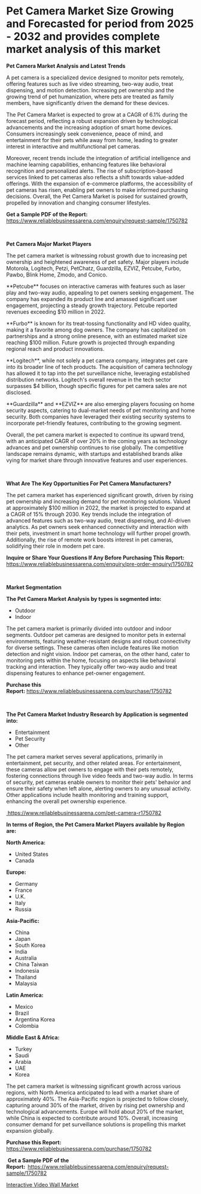 <p><h1>Pet Camera Market Size Growing and Forecasted for period from 2025 - 2032 and provides complete market analysis of this market</h1></p><p><strong>Pet Camera Market Analysis and Latest Trends</strong></p>
<p><p>A pet camera is a specialized device designed to monitor pets remotely, offering features such as live video streaming, two-way audio, treat dispensing, and motion detection. Increasing pet ownership and the growing trend of pet humanization, where pets are treated as family members, have significantly driven the demand for these devices.</p><p>The Pet Camera Market is expected to grow at a CAGR of 6.1% during the forecast period, reflecting a robust expansion driven by technological advancements and the increasing adoption of smart home devices. Consumers increasingly seek convenience, peace of mind, and entertainment for their pets while away from home, leading to greater interest in interactive and multifunctional pet cameras.</p><p>Moreover, recent trends include the integration of artificial intelligence and machine learning capabilities, enhancing features like behavioral recognition and personalized alerts. The rise of subscription-based services linked to pet cameras also reflects a shift towards value-added offerings. With the expansion of e-commerce platforms, the accessibility of pet cameras has risen, enabling pet owners to make informed purchasing decisions. Overall, the Pet Camera Market is poised for sustained growth, propelled by innovation and changing consumer lifestyles.</p></p>
<p><strong>Get a Sample PDF of the Report:&nbsp;</strong> <a href="https://www.reliablebusinessarena.com/enquiry/request-sample/1750782?utm_campaign=2336&utm_medium=2&utm_source=Github&utm_content=ia&utm_term=07022025&utm_id=pet-camera">https://www.reliablebusinessarena.com/enquiry/request-sample/1750782</a></p>
<p>&nbsp;</p>
<p><strong>Pet Camera Major Market Players</strong></p>
<p><p>The pet camera market is witnessing robust growth due to increasing pet ownership and heightened awareness of pet safety. Major players include Motorola, Logitech, Petzi, PetChatz, Guardzilla, EZVIZ, Petcube, Furbo, Pawbo, Blink Home, Zmodo, and Conico.</p><p>**Petcube** focuses on interactive cameras with features such as laser play and two-way audio, appealing to pet owners seeking engagement. The company has expanded its product line and amassed significant user engagement, projecting a steady growth trajectory. Petcube reported revenues exceeding $10 million in 2022.</p><p>**Furbo** is known for its treat-tossing functionality and HD video quality, making it a favorite among dog owners. The company has capitalized on partnerships and a strong online presence, with an estimated market size reaching $100 million. Future growth is projected through expanding regional reach and product innovations.</p><p>**Logitech**, while not solely a pet camera company, integrates pet care into its broader line of tech products. The acquisition of camera technology has allowed it to tap into the pet surveillance niche, leveraging established distribution networks. Logitech's overall revenue in the tech sector surpasses $4 billion, though specific figures for pet camera sales are not disclosed.</p><p>**Guardzilla** and **EZVIZ** are also emerging players focusing on home security aspects, catering to dual-market needs of pet monitoring and home security. Both companies have leveraged their existing security systems to incorporate pet-friendly features, contributing to the growing segment. </p><p>Overall, the pet camera market is expected to continue its upward trend, with an anticipated CAGR of over 20% in the coming years as technology advances and pet ownership continues to rise globally. The competitive landscape remains dynamic, with startups and established brands alike vying for market share through innovative features and user experiences.</p></p>
<p>&nbsp;</p>
<p><strong>What Are The Key Opportunities For Pet Camera Manufacturers?</strong></p>
<p><p>The pet camera market has experienced significant growth, driven by rising pet ownership and increasing demand for pet monitoring solutions. Valued at approximately $100 million in 2022, the market is projected to expand at a CAGR of 15% through 2030. Key trends include the integration of advanced features such as two-way audio, treat dispensing, and AI-driven analytics. As pet owners seek enhanced connectivity and interaction with their pets, investment in smart home technology will further propel growth. Additionally, the rise of remote work boosts interest in pet cameras, solidifying their role in modern pet care.</p></p>
<p><strong>Inquire or Share Your Questions If Any Before Purchasing This Report:</strong> <a href="https://www.reliablebusinessarena.com/enquiry/pre-order-enquiry/1750782?utm_campaign=2336&utm_medium=2&utm_source=Github&utm_content=ia&utm_term=07022025&utm_id=pet-camera">https://www.reliablebusinessarena.com/enquiry/pre-order-enquiry/1750782</a></p>
<p>&nbsp;</p>
<p><strong>Market Segmentation</strong></p>
<p><strong>The Pet Camera Market Analysis by types is segmented into:</strong></p>
<p><ul><li>Outdoor</li><li>Indoor</li></ul></p>
<p><p>The pet camera market is primarily divided into outdoor and indoor segments. Outdoor pet cameras are designed to monitor pets in external environments, featuring weather-resistant designs and robust connectivity for diverse settings. These cameras often include features like motion detection and night vision. Indoor pet cameras, on the other hand, cater to monitoring pets within the home, focusing on aspects like behavioral tracking and interaction. They typically offer two-way audio and treat dispensing features to enhance pet-owner engagement.</p></p>
<p><strong>Purchase this Report:&nbsp;</strong><a href="https://www.reliablebusinessarena.com/purchase/1750782?utm_campaign=2336&utm_medium=2&utm_source=Github&utm_content=ia&utm_term=07022025&utm_id=pet-camera">https://www.reliablebusinessarena.com/purchase/1750782</a></p>
<p>&nbsp;</p>
<p><strong>The Pet Camera Market Industry Research by Application is segmented into:</strong></p>
<p><ul><li>Entertainment</li><li>Pet Security</li><li>Other</li></ul></p>
<p><p>The pet camera market serves several applications, primarily in entertainment, pet security, and other related areas. For entertainment, these cameras allow pet owners to engage with their pets remotely, fostering connections through live video feeds and two-way audio. In terms of security, pet cameras enable owners to monitor their pets' behavior and ensure their safety when left alone, alerting owners to any unusual activity. Other applications include health monitoring and training support, enhancing the overall pet ownership experience.</p></p>
<p><a href="https://www.reliablebusinessarena.com/pet-camera-r1750782?utm_campaign=2336&utm_medium=2&utm_source=Github&utm_content=ia&utm_term=07022025&utm_id=pet-camera">&nbsp;https://www.reliablebusinessarena.com/pet-camera-r1750782</a></p>
<p><strong>In terms of Region, the Pet Camera Market Players available by Region are:</strong></p>
<p>
    <p> <strong> North America: </strong>
        <ul>
            <li>United States</li>
            <li>Canada</li>
        </ul>
        </p> 
    <p> <strong> Europe: </strong>
        <ul>
            <li>Germany</li>
            <li>France</li>
            <li>U.K.</li>
            <li>Italy</li>
            <li>Russia</li>
        </ul>
        </p> 
    <p> <strong> Asia-Pacific: </strong>
        <ul>
            <li>China</li>
            <li>Japan</li>
            <li>South Korea</li>
            <li>India</li>
            <li>Australia</li>
            <li>China Taiwan</li>
            <li>Indonesia</li>
            <li>Thailand</li>
            <li>Malaysia</li>
        </ul>
        </p> 
    <p> <strong> Latin America: </strong>
        <ul>
            <li>Mexico</li>
            <li>Brazil</li>
            <li>Argentina Korea</li>
            <li>Colombia</li>
        </ul>
        </p> 
    <p> <strong> Middle East & Africa: </strong>
        <ul>
            <li>Turkey</li>
            <li>Saudi</li>
            <li>Arabia</li>
            <li>UAE</li>
            <li>Korea</li>
        </ul>
    </p>
    </p>
<p><p>The pet camera market is witnessing significant growth across various regions, with North America anticipated to lead with a market share of approximately 40%. The Asia-Pacific region is projected to follow closely, capturing around 30% of the market, driven by rising pet ownership and technological advancements. Europe will hold about 20% of the market, while China is expected to contribute around 10%. Overall, increasing consumer demand for pet surveillance solutions is propelling this market expansion globally.</p></p>
<p><strong>Purchase this Report: </strong><a href="https://www.reliablebusinessarena.com/purchase/1750782?utm_campaign=2336&utm_medium=2&utm_source=Github&utm_content=ia&utm_term=07022025&utm_id=pet-camera">https://www.reliablebusinessarena.com/purchase/1750782</a></p>
<p>&nbsp;<strong>Get a Sample PDF of the Report:&nbsp;&nbsp;</strong><a href="https://www.reliablebusinessarena.com/enquiry/request-sample/1750782?utm_campaign=2336&utm_medium=2&utm_source=Github&utm_content=ia&utm_term=07022025&utm_id=pet-camera">https://www.reliablebusinessarena.com/enquiry/request-sample/1750782</a></p>
<p><strong></strong></p>
<p><p><a href="https://github.com/yazminwollma30/Market-Research-Report-List-1/blob/main/interactive-video-wall-market.md?utm_campaign=2336&utm_medium=2&utm_source=Github&utm_content=ia&utm_term=07022025&utm_id=pet-camera">Interactive Video Wall Market</a></p></p>
